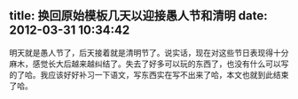 title: 换回原始模板几天以迎接愚人节和清明
date: 2012-03-31 10:34:42
---

明天就是愚人节了，后天接着就是清明节了。说实话，现在对这些节日表现得十分麻木，感觉长大后越来越纠结了。失去了好多可以玩的东西了，也没有什么可以写的了哈。我应该好好补习一下语文，写东西实在写不出来了哈，本文也就到此结束了哈。